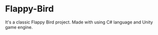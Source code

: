 # Flappy-Bird

It's a classic Flappy Bird project. Made with using C# language and Unity game engine.
